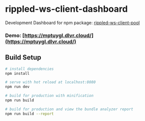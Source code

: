 # rippled-ws-client-dashboard

Development Dashboard for npm package: [rippled-ws-client-pool](https://github.com/WietseWind/rippled-ws-client-pool)

### Demo: [https://mptuygl.dlvr.cloud/](https://mptuygl.dlvr.cloud/)

## Build Setup

``` bash
# install dependencies
npm install

# serve with hot reload at localhost:8080
npm run dev

# build for production with minification
npm run build

# build for production and view the bundle analyzer report
npm run build --report
```
